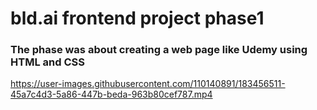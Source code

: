# bld.ai frontend project phase1
### The phase was about creating a web page like Udemy using HTML and CSS 



https://user-images.githubusercontent.com/110140891/183456511-45a7c4d3-5a86-447b-beda-963b80cef787.mp4

